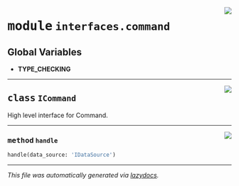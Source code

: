 <!-- markdownlint-disable -->

<a href="../../th2_data_services/interfaces/command.py#L0"><img align="right" style="float:right;" src="https://img.shields.io/badge/-source-cccccc?style=flat-square"></a>

# <kbd>module</kbd> `interfaces.command`




**Global Variables**
---------------
- **TYPE_CHECKING**


---

<a href="../../th2_data_services/interfaces/command.py#L23"><img align="right" style="float:right;" src="https://img.shields.io/badge/-source-cccccc?style=flat-square"></a>

## <kbd>class</kbd> `ICommand`
High level interface for Command. 




---

<a href="../../th2_data_services/interfaces/command.py#L26"><img align="right" style="float:right;" src="https://img.shields.io/badge/-source-cccccc?style=flat-square"></a>

### <kbd>method</kbd> `handle`

```python
handle(data_source: 'IDataSource')
```








---

_This file was automatically generated via [lazydocs](https://github.com/ml-tooling/lazydocs)._
